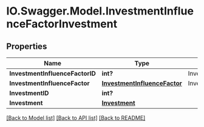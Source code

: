 # IO.Swagger.Model.InvestmentInfluenceFactorInvestment
## Properties

Name | Type | Description | Notes
------------ | ------------- | ------------- | -------------
**InvestmentInfluenceFactorID** | **int?** | InvestmentInfluenceFactorID | [optional] 
**InvestmentInfluenceFactor** | [**InvestmentInfluenceFactor**](InvestmentInfluenceFactor.md) | InvestmentInfluenceFactor | [optional] 
**InvestmentID** | **int?** |  | [optional] 
**Investment** | [**Investment**](Investment.md) |  | [optional] 

[[Back to Model list]](../README.md#documentation-for-models) [[Back to API list]](../README.md#documentation-for-api-endpoints) [[Back to README]](../README.md)

